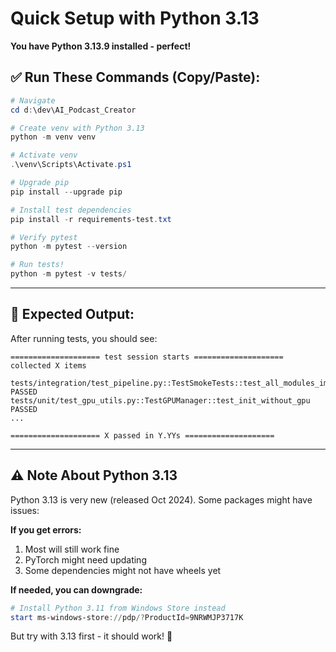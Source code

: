 # Quick Setup with Python 3.13

**You have Python 3.13.9 installed - perfect!**

## ✅ Run These Commands (Copy/Paste):

```powershell
# Navigate
cd d:\dev\AI_Podcast_Creator

# Create venv with Python 3.13
python -m venv venv

# Activate venv
.\venv\Scripts\Activate.ps1

# Upgrade pip
pip install --upgrade pip

# Install test dependencies
pip install -r requirements-test.txt

# Verify pytest
python -m pytest --version

# Run tests!
python -m pytest -v tests/
```

---

## 🎯 Expected Output:

After running tests, you should see:
```
==================== test session starts ====================
collected X items

tests/integration/test_pipeline.py::TestSmokeTests::test_all_modules_import PASSED
tests/unit/test_gpu_utils.py::TestGPUManager::test_init_without_gpu PASSED
...

==================== X passed in Y.YYs ====================
```

---

## ⚠️ Note About Python 3.13

Python 3.13 is very new (released Oct 2024). Some packages might have issues:

**If you get errors:**
1. Most will still work fine
2. PyTorch might need updating
3. Some dependencies might not have wheels yet

**If needed, you can downgrade:**
```powershell
# Install Python 3.11 from Windows Store instead
start ms-windows-store://pdp/?ProductId=9NRWMJP3717K
```

But try with 3.13 first - it should work! 🚀

